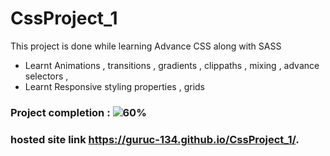 # CssProject_1
This project is done while learning
Advance CSS along with SASS
- Learnt Animations , transitions , gradients , clippaths , mixing , advance selectors , 
- Learnt Responsive styling properties , grids

### Project completion : ![60%](https://progress-bar.dev/60)
### hosted site link https://guruc-134.github.io/CssProject_1/.
